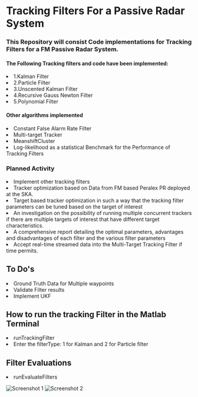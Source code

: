 # Tracking Filters For a Passive Radar System

### This Repository will consist Code implementations for Tracking Filters for a FM Passive Radar System.<br>


#### The Following Tracking filters and code have been implemented:
<li>1.Kalman Filter</li>
<li>2.Particle Filter  </li>
<li>3.Unscented Kalman Filter </l>
<li>4.Recursive Gauss Newton Filter</li>
<li>5.Polynomial Filter</li>


#### Other algorithms implemented
<li>Constant False Alarm Rate Filter </li>
<li>Multi-target Tracker</li>
<li>MeanshiftCluster</li>
<li>Log-likelihood as a statistical Benchmark for the Performance of Tracking Filters </li>

### Planned Activity
<li>Implement other tracking filters </li>
<li>Tracker optimization based on Data from FM based Peralex PR deployed at the SKA.</li>
<li>Target based tracker optimization in such a way that the tracking filter parameters can be tuned based on the target of interest</li>
<li>An investigation on the possibility of running multiple concurrent trackers if there are multiple targets of interest that have different target characteristics.</li>
<li>A comprehensive report detailing the optimal parameters, advantages and disadvantages of each filter and the various filter parameters</li>
<li>Accept real-time streamed data into the Multi-Target Tracking Filter if time permits.</li>

## To Do's
<li>Ground Truth Data for Multiple waypoints</li>
<li>Validate Filter results</li>
<li>Implement UKF</li>

## How to run the tracking Filter in the Matlab Terminal
<li> runTrackingFilter </li>
<li> Enter the filterType:  1 for Kalman and 2 for Particle filter </li>


## Filter Evaluations
<li> runEvaluateFilters </li>

![Screenshot 1](https://github.com/itumeleng96/trackingFilters/blob/main/FilterEvaluationsLogLikelihood.png)
![Screenshot 2](https://github.com/itumeleng96/trackingFilters/blob/main/FilterEvaluationErrors.png)
